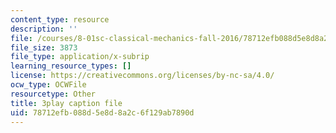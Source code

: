 ```yaml
---
content_type: resource
description: ''
file: /courses/8-01sc-classical-mechanics-fall-2016/78712efb088d5e8d8a2c6f129ab7890d_W1lxlbJ0BZU.vtt
file_size: 3873
file_type: application/x-subrip
learning_resource_types: []
license: https://creativecommons.org/licenses/by-nc-sa/4.0/
ocw_type: OCWFile
resourcetype: Other
title: 3play caption file
uid: 78712efb-088d-5e8d-8a2c-6f129ab7890d
---
```


